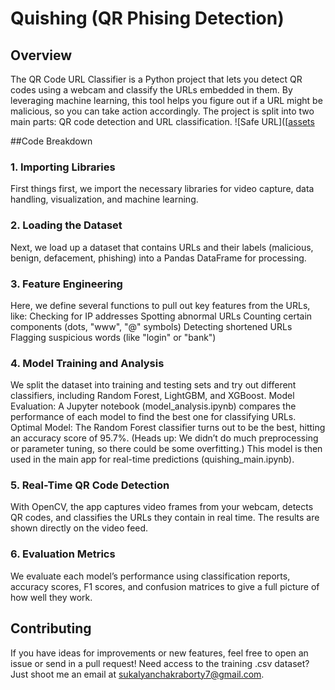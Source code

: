 # Quishing (QR Phising Detection)
## Overview
The QR Code URL Classifier is a Python project that lets you detect QR codes using a webcam and classify the URLs embedded in them. By leveraging machine learning, this tool helps you figure out if a URL might be malicious, so you can take action accordingly. The project is split into two main parts: QR code detection and URL classification.
![Safe URL]([[assets](https://github.com/chakrabortysukalyan/Quishing/tree/master/assets/benign-class-qr.jpeg](https://github.com/chakrabortysukalyan/Quishing/blob/master/assets/benign%20class%20qr.jpeg?raw=true))


##Code Breakdown
### 1. Importing Libraries
First things first, we import the necessary libraries for video capture, data handling, visualization, and machine learning.
### 2. Loading the Dataset
Next, we load up a dataset that contains URLs and their labels (malicious, benign, defacement, phishing) into a Pandas DataFrame for processing.
### 3. Feature Engineering
Here, we define several functions to pull out key features from the URLs, like:
Checking for IP addresses
Spotting abnormal URLs
Counting certain components (dots, "www", "@" symbols)
Detecting shortened URLs
Flagging suspicious words (like "login" or "bank")
### 4. Model Training and Analysis
We split the dataset into training and testing sets and try out different classifiers, including Random Forest, LightGBM, and XGBoost.
Model Evaluation: A Jupyter notebook (model_analysis.ipynb) compares the performance of each model to find the best one for classifying URLs.
Optimal Model: The Random Forest classifier turns out to be the best, hitting an accuracy score of 95.7%. (Heads up: We didn’t do much preprocessing or parameter tuning, so there could be some overfitting.) This model is then used in the main app for real-time predictions (quishing_main.ipynb).
### 5. Real-Time QR Code Detection
With OpenCV, the app captures video frames from your webcam, detects QR codes, and classifies the URLs they contain in real time. The results are shown directly on the video feed.
### 6. Evaluation Metrics
We evaluate each model’s performance using classification reports, accuracy scores, F1 scores, and confusion matrices to give a full picture of how well they work.
## Contributing
If you have ideas for improvements or new features, feel free to open an issue or send in a pull request!
Need access to the training .csv dataset? Just shoot me an email at sukalyanchakraborty7@gmail.com.

